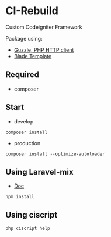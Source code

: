 # CI-Rebuild
Custom Codeigniter Framework

Package using:
- [Guzzle, PHP HTTP client](https://github.com/guzzle/guzzle)
- [Blade Template](https://github.com/jenssegers/blade)

## Required
- composer

## Start
- develop
```
composer install
```
- production
```
composer install --optimize-autoloader
```
## Using Laravel-mix
- [Doc](https://laravel.com/docs/6.x/mix)
```
npm install
```
## Using ciscript
```
php ciscript help
```

